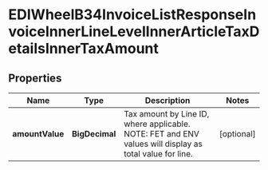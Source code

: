 

# EDIWheelB34InvoiceListResponseInvoiceInnerLineLevelInnerArticleTaxDetailsInnerTaxAmount


## Properties

| Name | Type | Description | Notes |
|------------ | ------------- | ------------- | -------------|
|**amountValue** | **BigDecimal** | Tax amount by Line ID, where applicable. NOTE: FET and ENV values will display as total value for line. |  [optional] |



